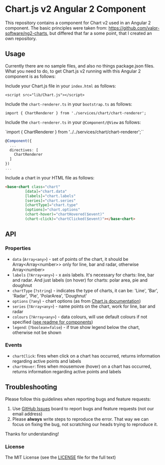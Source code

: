 # Chart.js v2 Angular 2 Component
This repository contains a component for Chart v2 used in an Angular 2 component. The basic principles were taken from: https://github.com/valor-software/ng2-charts, but differed that far a some point, that I created an own repository. 

## Usage
Currently there are no sample files, and also no things package.json files. What you need to do, to get Chart.js v2 running with this Angular 2 component is as follows:

Include your Chart.js file in your `index.html` as follows:

`<script src="lib/Chart.js"></script>`

Include the `chart-renderer.ts` in your `bootstrap.ts` as follows:

`import { ChartRenderer } from './services/chart/chart-renderer';`

Include the `chart-renderer.ts` in your `@Component/@View` as follows:

`import { ChartRenderer } from '../../services/chart/chart-renderer';``

```ts
@Component({
  ...
  directives: [
    ChartRenderer
  ]
})
...
```

Include a chart in your HTML file as follows:

```html
<base-chart class="chart"
		 [data]="chart.data"
		 [labels]="chart.labels"
		 [series]="chart.series"
		 [chartType]="chart.type"
		 [options]="chart.options"
		 (chart-hover)="chartHovered($event)"
		 (chart-click)="chartClicked($event)"></base-chart>
```

## API

### Properties

- `data` (`Array<any>`) -  set of points of the chart, it should be Array&lt;Array&lt;number&gt;&gt; only for line, bar and radar, otherwise Array&lt;number&gt;
- `labels` (`?Array<any>`) - x axis labels. It's necessary for charts: line, bar and radar. And just labels (on hover) for charts: polar area, pie and doughnut
- `chartType` (`?string`) - indicates the type of charts, it can be: 'Line', 'Bar', 'Radar', 'Pie', 'PolarArea', 'Doughnut'
- `options` (`?any`) - chart options (as from [Chart.js documentation](http://www.chartjs.org/docs/))
- `series` (`?Array<any>`) - name points on the chart, work for line, bar and radar
- `colours` (`?Array<any>`) - data colours, will use default colours if not specified ([see readme for components](https://github.com/valor-software/ng2-charts/blob/master/components/charts/readme.md))
- `legend`: (`?boolean=false`) - if true show legend below the chart, otherwise not be shown

### Events

- `chartClick`: fires when click on a chart has occurred, returns information regarding active points and labels
- `chartHover`: fires when mousemove (hover) on a chart has occurred, returns information regarding active points and labels


## Troubleshooting

Please follow this guidelines when reporting bugs and feature requests:

1. Use [GitHub Issues](https://github.com/valor-software/ng2-charts/issues) board to report bugs and feature requests (not our email address)
2. Please **always** write steps to reproduce the error. That way we can focus on fixing the bug, not scratching our heads trying to reproduce it.

Thanks for understanding!

### License

The MIT License (see the [LICENSE](https://github.com/valor-software/ng2-charts/blob/master/LICENSE) file for the full text)

